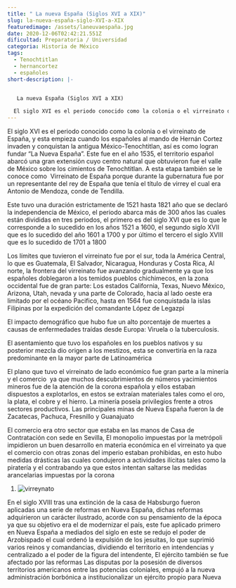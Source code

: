 ```yaml
---
title: " La nueva España (Siglos XVI a XIX)"
slug: la-nueva-españa-siglo-XVI-a-XIX
featuredimage: /assets/laneuvaespaña.jpg
date: 2020-12-06T02:42:21.551Z
dificultad: Preparatoria / Universidad
categoria: Historia de México
tags:
  - Tenochtitlan
  - hernancortez
  - españoles
short-description: |-
  

   La nueva España (Siglos XVI a XIX)

  El siglo XVI es el periodo conocido como la colonia o el virreinato de España
---
```

El siglo XVI es el periodo conocido como la colonia o el virreinato de España, y esta empieza cuando los españoles al mando de Hernán Cortez invaden y conquistan la antigua México-Tenochtitlan, así es como logran fundar “La Nueva España”. Este fue en el año 1535, el territorio español abarcó una gran extensión cuyo centro natural que obtuvieron fue el valle de México sobre los cimientos de Tenochtitlan. A esta etapa también se le conoce como  Virreinato de España porque durante la gubernatura fue por un representante del rey de España que tenía el título de virrey el cual era Antonio de Mendoza, conde de Tendilla. 

Este tuvo una duración estrictamente de 1521 hasta 1821 año que se declaró la independencia de México, el periodo abarca más de 300 años las cuales están divididas en tres periodos, el primero es del siglo XVI que es lo que le corresponde a lo sucedido en los años 1521 a 1600, el segundo siglo XVII que es lo sucedido del año 1601 a 1700 y por último el tercero el siglo XVIII que es lo sucedido de 1701 a 1800 

Los límites que tuvieron el virreinato fue por el sur, toda la América Central, lo que es Guatemala, El Salvador, Nicaragua, Honduras y Costa Rica, Al norte, la frontera del virreinato fue avanzando gradualmente ya que los españoles doblegaron a los temidos pueblos chichimecos, en la zona occidental fue de gran parte: Los estados California, Texas, Nuevo México, Arizona, Utah, nevada y una parte de Colorado, hacia al lado oeste era limitado por el océano Pacifico, hasta en 1564 fue conquistada la islas Filipinas por la expedición del comandante López de Legazpi 

El impacto demográfico que hubo fue un alto porcentaje de muertes a causas de enfermedades traídas desde Europa: Viruela o la tuberculosis.

El asentamiento que tuvo los españoles en los pueblos nativos y su posterior mezcla dio origen a los mestizos, esta se convertiría en la raza predominante en la mayor parte de Latinoamérica

El plano que tuvo el virreinato de lado económico fue gran parte a la minería y el comercio  ya que muchos descubrimientos de números yacimientos mineros fue de la atención de la corona española y ellos estaban dispuestos a explotarlos, en estos se extraían materiales tales como el oro, la plata, el cobre y el hierro. La minería poseía privilegios frente a otros sectores productivos. Las principales minas de Nueva España fueron la de Zacatecas, Pachuca, Fresnillo y Guanajuato 

El comercio era otro sector que estaba en las manos de Casa de Contratación con sede en Sevilla, El monopolio impuestas por la metrópoli impidieron un buen desarrollo en materia económica en el virreinato ya que el comercio con otras zonas del imperio estaban prohibidas, en esto hubo medidas drásticas las cuales condujeron a actividades ilícitas tales como la piratería y el contrabando ya que estos intentan saltarse las medidas arancelarias impuestas por la corona 

1. ![virreynato](/assets/virreyanto.jpg "virreynato ")

En el siglo XVIII tras una extinción de la casa de Habsburgo fueron aplicadas una serie de reformas en Nueva España, dichas reformas adquirieron un carácter ilustrado, acorde con su pensamiento de la época ya que su objetivo era el de modernizar el país, este fue aplicado primero en Nueva España a mediados del siglo en este se redujo el poder de Arzobispado el cual ordenó la expulsión de los jesuitas, lo que suprimió varios reinos y comandancias, dividiendo el territorio en intendencias y centralizado a el poder de la figura del intendente, El ejército también se fue afectado por las reformas Las disputas por la posesión de diversos territorios americanos entre las potencias coloniales, empujó a la nueva administración borbónica a institucionalizar un ejército propio para Nueva